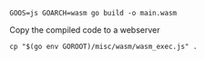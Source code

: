 ```shell script
GOOS=js GOARCH=wasm go build -o main.wasm
```

Copy the compiled code to a webserver

```shell script
cp "$(go env GOROOT)/misc/wasm/wasm_exec.js" .
```